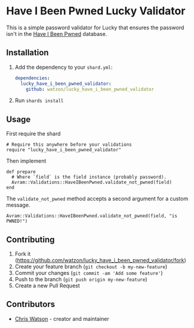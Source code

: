 # Have I Been Pwned Lucky Validator

This is a simple password validator for Lucky that ensures the password isn't in the [Have I Been Pwned](https://haveibeenpwned.com/) database.

## Installation

1. Add the dependency to your `shard.yml`:

   ```yaml
   dependencies:
     lucky_have_i_been_pwned_validator:
       github: watzon/lucky_have_i_been_pwned_validator
   ```

2. Run `shards install`

## Usage

First require the shard

```crystal
# Require this anywhere before your validations
require "lucky_have_i_been_pwned_validator"
```

Then implement

```crystal
def prepare
  # Where `field` is the field instance (probably password).
  Avram::Validations::HaveIBeenPwned.validate_not_pwned(field)
end
```

The `validate_not_pwned` method accepts a second argument for a custom message.

```crystal
Avram::Validations::HaveIBeenPwned.validate_not_pwned(field, "is PWNED!")
```

## Contributing

1. Fork it (<https://github.com/watzon/lucky_have_i_been_pwned_validator/fork>)
2. Create your feature branch (`git checkout -b my-new-feature`)
3. Commit your changes (`git commit -am 'Add some feature'`)
4. Push to the branch (`git push origin my-new-feature`)
5. Create a new Pull Request

## Contributors

- [Chris Watson](https://github.com/watzon) - creator and maintainer
